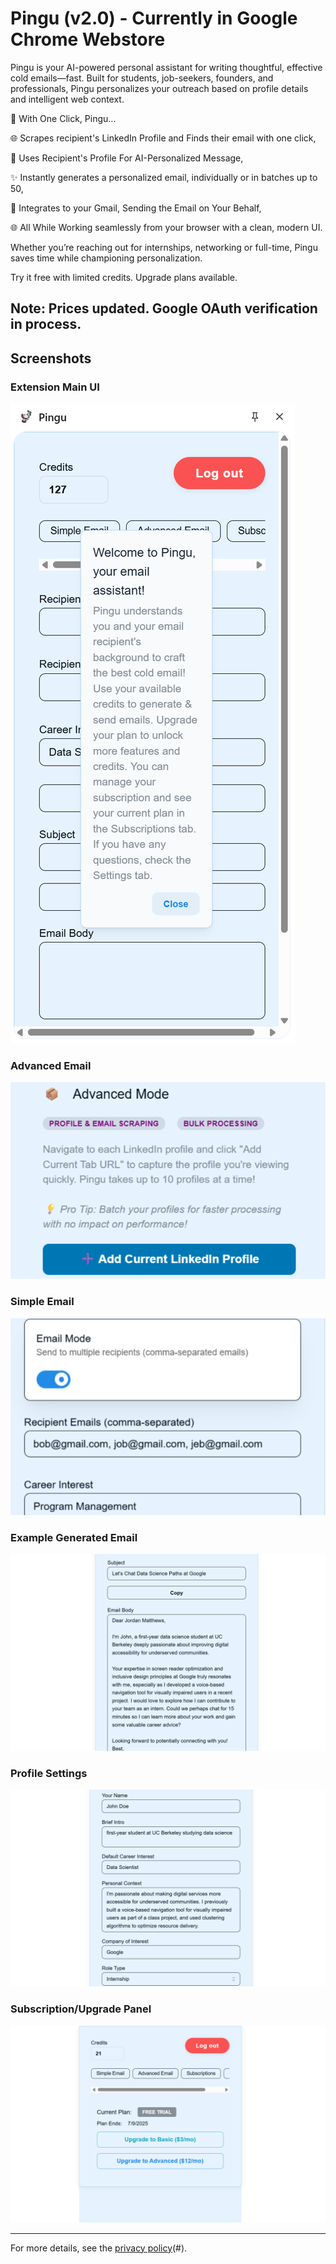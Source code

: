 # Pingu (v2.0) - Currently in Google Chrome Webstore

Pingu is your AI-powered personal assistant for writing thoughtful, effective cold emails—fast. Built for students, job-seekers, founders, and professionals, Pingu personalizes your outreach based on profile details and intelligent web context.

🎯 With One Click, Pingu...

🌐 Scrapes recipient's LinkedIn Profile and Finds their email with one click, 

🧠 Uses Recipient's Profile For AI-Personalized Message,

✨ Instantly generates a personalized email, individually or in batches up to 50,

📧 Integrates to your Gmail, Sending the Email on Your Behalf,

🌐 All While Working seamlessly from your browser with a clean, modern UI.

Whether you’re reaching out for internships, networking or full-time, Pingu saves time while championing personalization.

Try it free with limited credits. Upgrade plans available.

Note: Prices updated. Google OAuth verification in process.
---

## Screenshots

### Extension Main UI
![Main UI](extension-look.png)

### Advanced Email
![Advanced Email](AdvancedEmail.png)

### Simple Email
![Simple Email](simpleEmailBulk.png)

### Example Generated Email
![Generated Email](email.png)

### Profile Settings
![Profile Settings](profile.png)

### Subscription/Upgrade Panel
![Subscription Panel](subscriptions.png)

---

For more details, see the [privacy policy](https://tkher23.github.io/pingu-privacy/)(#).
